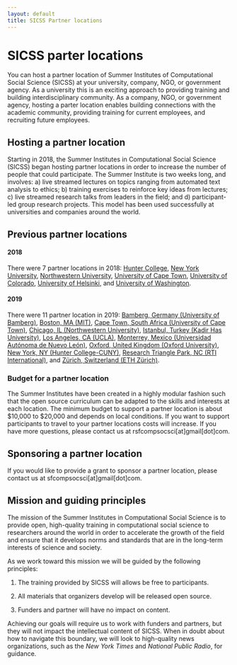 ```yaml
---
layout: default
title: SICSS Partner locations
---
```


# SICSS parter locations

You can host a partner location of Summer Institutes of Computational Social Science (SICSS) at your university, company, NGO, or government agency. As a university this is an exciting approach to providing training and building interdisciplinary community. As a company, NGO, or government agency, hosting a parter location enables building connections with the academic community, providing training for current employees, and recruiting future employees.

## Hosting a partner location

Starting in 2018, the Summer Institutes in Computational Social Science (SICSS) began hosting partner locations in order to increase the number of people that could participate.  The Summer Institute is two weeks long, and involves: a) live streamed lectures on topics ranging from automated text analysis to ethics; b) training exercises to reinforce key ideas from lectures; c) live streamed research talks from leaders in the field; and d) participant-led group research projects.  This model has been used successfully at universities and companies around the world.

## Previous partner locations

#### 2018

There were 7 partner locations in 2018: [Hunter College](https://compsocialscience.github.io/summer-institute/2018/hunter-nyc/), [New York University](https://compsocialscience.github.io/summer-institute/2018/nyu-nyc/), [Northwestern University](https://compsocialscience.github.io/summer-institute/2018/chicago/), [University of Cape Town](https://compsocialscience.github.io/summer-institute/2018/capetown/), [University of Colorado](https://compsocialscience.github.io/summer-institute/2018/boulder), [University of Helsinki](https://compsocialscience.github.io/summer-institute/2018/helsinki), and [University of Washington](https://compsocialscience.github.io/summer-institute/2018/seattle/).

#### 2019

There were 11 partner location in 2019: [Bamberg, Germany (University of Bamberg)](https://compsocialscience.github.io/summer-institute/2019/bamberg/), [Boston, MA (MIT)](https://compsocialscience.github.io/summer-institute/2019/boston/), [Cape Town, South Africa (University of Cape Town)](https://compsocialscience.github.io/summer-institute/2019/capetown), [Chicago, IL (Northwestern University)](https://compsocialscience.github.io/summer-institute/2019/chicago/), [Istanbul, Turkey (Kadir Has University)](https://compsocialscience.github.io/summer-institute/2019/istanbul/), [Los Angeles, CA (UCLA)](https://compsocialscience.github.io/summer-institute/2019/los-angeles/), [Monterrey, Mexico (Universidad Autónoma de Nuevo León)](https://compsocialscience.github.io/summer-institute/2019/monterrey/), [Oxford, United Kingdom (Oxford University)](https://compsocialscience.github.io/summer-institute/2019/oxford/), [New York, NY (Hunter College-CUNY)](https://compsocialscience.github.io/summer-institute/2019/hunter-nyc/), [Research Triangle Park, NC (RTI International)](https://compsocialscience.github.io/summer-institute/2019/rtp/), and [Zürich, Switzerland (ETH Zürich)](https://compsocialscience.github.io/summer-institute/2019/ethzurich/).

### Budget for a partner location

The Summer Institutes have been created in a highly modular fashion such that the open source curriculum can be adapted to the skills and interests at each location. The minimum budget to support a partner location is about $10,000 to $20,000 and depends on local conditions. If you want to support participants to travel to your partner locations costs will increase.  If you have more questions, please contact us at rsfcompsocsci[at]gmail[dot]com.

## Sponsoring a partner location

If you would like to provide a grant to sponsor a partner location, please contact us at sfcompsocsci[at]gmail[dot]com.

## Mission and guiding principles

The mission of the Summer Institutes in Computational Social Science is to provide open, high-quality training in computational social science to researchers around the world in order to accelerate the growth of the field and ensure that it develops norms and standards that are in the long-term interests of science and society.

As we work toward this mission we will be guided by the following principles:

1. The training provided by SICSS will allows be free to participants.  

2. All materials that organizers develop will be released open source.

3. Funders and partner will have no impact on content.  

Achieving our goals will require us to work with funders and partners, but they will not impact the intellectual content of SICSS.  When in doubt about how to navigate this boundary, we will look to high-quality news organizations, such as the _New York Times_ and _National Public Radio_, for guidance.
